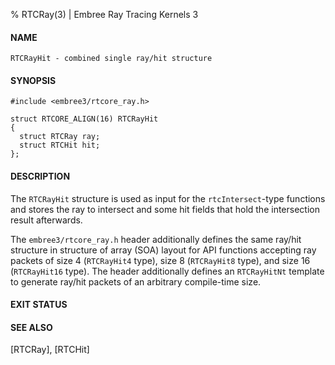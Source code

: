 % RTCRay(3) | Embree Ray Tracing Kernels 3

#### NAME

    RTCRayHit - combined single ray/hit structure

#### SYNOPSIS

    #include <embree3/rtcore_ray.h>

    struct RTCORE_ALIGN(16) RTCRayHit
    {
      struct RTCRay ray;
      struct RTCHit hit;
    };

#### DESCRIPTION

The `RTCRayHit` structure is used as input for the `rtcIntersect`-type
functions and stores the ray to intersect and some hit fields that
hold the intersection result afterwards.

The `embree3/rtcore_ray.h` header additionally defines the same
ray/hit structure in structure of array (SOA) layout for API functions
accepting ray packets of size 4 (`RTCRayHit4` type), size 8
(`RTCRayHit8` type), and size 16 (`RTCRayHit16` type). The header
additionally defines an `RTCRayHitNt` template to generate ray/hit
packets of an arbitrary compile-time size.

#### EXIT STATUS

#### SEE ALSO

[RTCRay], [RTCHit]
